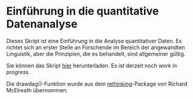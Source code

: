 # Einführung in die quantitative Datenanalyse
Dieses Skript ist eine Einführung in die Analyse quantitativer Daten. Es richtet
sich an erster Stelle an Forschende im Bereich der angewandten Linguistik, aber
die Prinzipien, die es behandelt, sind allgemeiner gültig.

Sie können das Skript [hier](https://github.com/janhove/statintro2024/raw/master/main.pdf) herunterladen.
Es ist derzeit noch _work in progress_.

Die drawdag()-Funktion wurde aus dem [rethinking](https://github.com/rmcelreath/rethinking/blob/master/R/drawdag.R)-Package von Richard McElreath übernommen.
